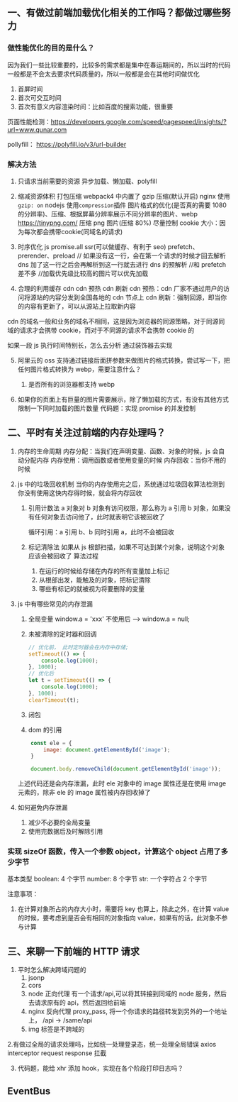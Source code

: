 ## 一、有做过前端加载优化相关的工作吗？都做过哪些努力

### 做性能优化的目的是什么？

因为我们一些比较重要的，比较多的需求都是集中在春运期间的，所以当时的代码一般都是不会太去要求代码质量的，所以一般都是会在其他时间做优化

1. 首屏时间
2. 首次可交互时间
3. 首次有意义内容渲染时间：比如百度的搜索功能，很重要

页面性能检测：https://developers.google.com/speed/pagespeed/insights/?url=www.qunar.com

pollyfill： https://polyfill.io/v3/url-builder

### 解决方法

1. 只请求当前需要的资源
   异步加载、懒加载、polyfill

2. 缩减资源体积
   打包压缩 webpack4 中内置了
   gzip 压缩(默认开启)
   nginx 使用`gzip: on`
   nodejs 使用`compression`插件
   图片格式的优化(是否真的需要 1080 的分辨率)、压缩、根据屏幕分辨率展示不同分辨率的图片、webp
   https://tinypng.com/ 压缩 png 图片(压缩 80%)
   尽量控制 cookie 大小：因为每次都会携带cookie(同域名的请求)
3. 时序优化
   js promise.all
   ssr(可以做缓存、有利于 seo)
   prefetch、prerender、preload
       <link rek="des-prefetch" href="xxx.com"> // 如果没有这一行，会在第一个请求的时候才回去解析dns
       加了这一行之后会再解析到这一行就去进行 dns 的预解析
       <link rek="preconnect" href="xxx1.com"> //和 prefetch 差不多
       <link rek="preload" as="image" href="xxx1.com/p.png"> //加载优先级比较高的图片可以优先加载

4. 合理的利用缓存
   cdn cdn 预热 cdn 刷新
   cdn 预热：cdn 厂家不通过用户的访问将源站的内容分发到全国各地的 cdn 节点上
   cdn 刷新：强制回源，即当你的内容有更新了，可以从源站上拉取新内容

cdn 的域名一般和业务的域名不相同，这是因为浏览器的同源策略，对于同源同域的请求才会携带 cookie，而对于不同源的请求不会携带 cookie 的

如果一段 js 执行时间特别长，怎么去分析
通过装饰器去实现

5. 阿里云的 oss 支持通过链接后面拼参数来做图片的格式转换，尝试写一下，把任何图片格式转换为 webp，需要注意什么？

    1. 是否所有的浏览器都支持 webp

6. 如果你的页面上有巨量的图片需要展示，除了懒加载的方式，有没有其他方式限制一下同时加载的图片数量
   代码题：实现 promise 的并发控制

## 二、平时有关注过前端的内存处理吗？

1. 内存的生命周期
   内存分配：当我们在声明变量、函数、对象的时候，js 会自动分配内存
   内存使用：调用函数或者使用变量的时候
   内存回收：当你不用的时候

2. js 中的垃圾回收机制
   当你的内存使用完之后，系统通过垃圾回收算法检测到你没有使用这快内存得时候，就会将内存回收

    1. 引用计数法
       a 对象对 b 对象有访问权限，那么称为 a 引用 b 对象，如果没有任何对象去访问他了，此时就表明它该被回收了

        循环引用：a 引用 b、b 同时引用 a，此时不会被回收

    2. 标记清除法
       如果从 js 根部扫描，如果不可达到某个对象，说明这个对象应该会被回收了
       算法过程
        1. 在运行的时候给存储在内存的所有变量加上标记
        2. 从根部出发，能触及的对象，把标记清除
        3. 哪些有标记的就被视为将要删除的变量

3. js 中有哪些常见的内存泄漏

    1. 全局变量
       window.a = 'xxx' 不使用后 --> window.a = null;
    2. 未被清除的定时器和回调

        ```js
        // 优化前， 此时定时器会在内存中存储;
        setTimeout(() => {
        	console.log(1000);
        }, 1000);
        // 优化后
        let t = setTimeout(() => {
        	console.log(1000);
        }, 1000);
        clearTimeout(t);
        ```

    3. 闭包
    4. dom 的引用

    ```js
        const ele = {
            image: document.getElementById('image');
        }

        document.body.removeChild(document.getElementById('image'));
    ```

    上述代码还是会内存泄漏，此时 ele 对象中的 image 属性还是在使用 image 元素的，除非 ele 的 image 属性被内存回收掉了

4. 如何避免内存泄漏
    1. 减少不必要的全局变量
    2. 使用完数据后及时解除引用

### 实现 sizeOf 函数，传入一个参数 object，计算这个 object 占用了多少字节

基本类型
boolean: 4 个字节
number: 8 个字节
str: 一个字符占 2 个字节

注意事项：

1. 在计算对象所占的内存大小时，需要将 key 也算上，除此之外，在计算 value 的时候，要考虑到是否会有相同的对象指向 value，如果有的话，此对象不参与计算

## 三、来聊一下前端的 HTTP 请求

1. 平时怎么解决跨域问题的
    1. jsonp
    2. cors
    3. node 正向代理 有一个请求/api,可以将其转接到同域的 node 服务，然后去请求原有的 api，然后返回给前端
    4. nginx 反向代理 proxy_pass, 将一个你请求的路径转发到另外的一个地址上， /api -> /same/api
    5. img 标签是不跨域的

2.有做过全局的请求处理吗，比如统一处理登录态，统一处理全局错误
axios
interceptor request response 拦截

3. 代码题，能给 xhr 添加 hook，实现在各个阶段打印日志吗？

## EventBus
